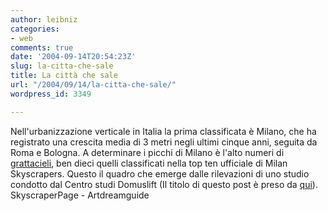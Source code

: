 ```yaml
---
author: leibniz
categories:
- web
comments: true
date: '2004-09-14T20:54:23Z'
slug: la-citta-che-sale
title: La città che sale
url: "/2004/09/14/la-citta-che-sale/"
wordpress_id: 3349

---
```

Nell'urbanizzazione verticale in Italia la prima classificata è Milano, che ha registrato una crescita media di 3 metri negli ultimi cinque anni, seguita da Roma e Bologna. A determinare i picchi di Milano è l'alto numeri di [grattacieli](http://www.skyscraperpage.com/diagrams/?c834), ben dieci quelli classificati nella top ten ufficiale di Milan Skyscrapers. Questo il quadro che emerge dalle rilevazioni di uno studio condotto dal Centro studi Domuslift (Il titolo di questo post è preso da [qui](http://www.artdreamguide.com/adg/_arti/_b/_bocci/_opus/551.htm)).
SkyscraperPage - Artdreamguide
